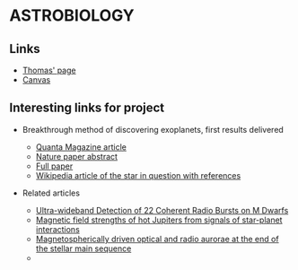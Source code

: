 # ASTROBIOLOGY

## Links
- [Thomas' page](https://www.astro.puc.cl/~tpuzia/PUC/Teaching.html)
- [Canvas](https://cursos.canvas.uc.cl/courses/13905)

## Interesting links for project

- Breakthrough method of discovering exoplanets, first results delivered
    - [Quanta Magazine article](https://www.quantamagazine.org/new-exoplanet-search-strategy-claims-first-discovery-20200218/)
    - [Nature paper abstract](https://www.nature.com/articles/s41550-020-1011-9)
    - [Full paper](https://arxiv-org.pucdechile.idm.oclc.org/pdf/2002.08727.pdf)
    - [Wikipedia article of the star in question with references](https://en.wikipedia.org/wiki/GJ_1151)

- Related articles
    - [Ultra-wideband Detection of 22 Coherent Radio Bursts on M Dwarfs](https://iopscience.iop.org/article/10.3847/1538-4357/aaf88e)
    - [Magnetic field strengths of hot Jupiters from signals of star-planet interactions](https://www.nature.com/articles/s41550-019-0840-x)
    - [Magnetospherically driven optical and radio aurorae at the end of the stellar main sequence](https://www.nature.com/articles/nature14619)
    - 
